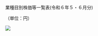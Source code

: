 業種目別株価等一覧表(令和６年５・６月分)

（単位：円）

![](https://www.nta.go.jp/tmp/716b1d06-7992-45b0-9a3a-bb10801254f8/images/9b3503c60a01d53efc1a027467ae23d80f044c4f0bca7e28043dfd02fe2ac3d8.jpg)